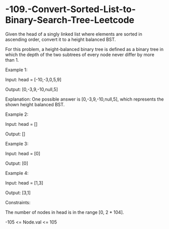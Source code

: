 # -109.-Convert-Sorted-List-to-Binary-Search-Tree-Leetcode

Given the head of a singly linked list where elements are sorted in ascending order, convert it to a height balanced BST.

For this problem, a height-balanced binary tree is defined as a binary tree in which the depth of the two subtrees of every node never differ by more than 1.

 

Example 1:


Input: head = [-10,-3,0,5,9]


Output: [0,-3,9,-10,null,5]


Explanation: One possible answer is [0,-3,9,-10,null,5], which represents the shown height balanced BST.


Example 2:

Input: head = []


Output: []


Example 3:

Input: head = [0]


Output: [0]


Example 4:

Input: head = [1,3]


Output: [3,1]
 

Constraints:

The number of nodes in head is in the range [0, 2 * 104].


-105 <= Node.val <= 105
